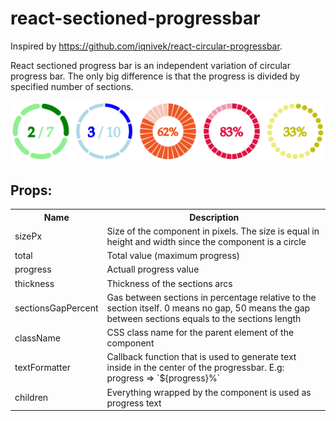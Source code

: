 # react-sectioned-progressbar
Inspired by https://github.com/iqnivek/react-circular-progressbar.

React sectioned progress bar is an independent variation of circular progress bar. The only big difference is that the progress is divided by specified number of sections.

![samples.png](/samples.png?raw=true)

## Props:
<table>
<tr>
<th>Name</th><th>Description</th>
</tr>
<tr>
<td>sizePx</td><td>Size of the component in pixels. The size is equal in height and width since the component is a circle</td>
</tr>
<tr>
<td>total</td><td>Total value (maximum progress)</td>
</tr>
<tr>
<td>progress</td><td>Actuall progress value</td>
</tr>
<tr>
<td>thickness</td><td>Thickness of the sections arcs</td>
</tr>
<tr>
<td>sectionsGapPercent</td><td>Gas between sections in percentage relative to the section itself. 0 means no gap, 50 means the gap between sections equals to the sections length</td>
</tr>
<tr>
<td>className</td><td>CSS class name for the parent element of the component</td>
</tr>
<tr>
<td>textFormatter</td><td>Callback function that is used to generate text inside in the center of the progressbar. E.g:  progress => `${progress}%`</td>
</tr>
<tr>
<td>children</td><td>Everything wrapped by the component is used as progress text</td>
</tr>
</table>
